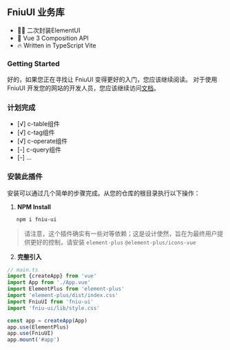 ## FniuUI 业务库

- 👍🏻 二次封装ElementUI
- 💪 Vue 3 Composition API
- 🔥 Written in TypeScript Vite


### Getting Started
好的，如果您正在寻找让 FniuUI 变得更好的入门，您应该继续阅读。
对于使用 FniuUI 开发您的网站的开发人员，您应该继续访问[文档](http://120.27.68.97/fniu-ui-doc/)。

### 计划完成
- [√] c-table组件
- [√] c-tag组件
- [√] c-operate组件
- [-] c-query组件
- [-] ...

### 安装此插件
安装可以通过几个简单的步骤完成。从您的仓库的根目录执行以下操作：
1. **NPM Install**
```bash
   npm i fniu-ui
```

> 请注意，这个插件确实有一些对等依赖；这是设计使然，旨在为最终用户提供更好的控制，请安装 `element-plus` `@element-plus/icons-vue` 

2. **完整引入**
```ts
// main.ts
import {createApp} from 'vue'
import App from './App.vue'
import ElementPlus from 'element-plus'
import 'element-plus/dist/index.css'
import FniuUI from 'fniu-ui'
import 'fniu-ui/lib/style.css'

const app = createApp(App)
app.use(ElementPlus)
app.use(FniuUI)
app.mount('#app')

```
